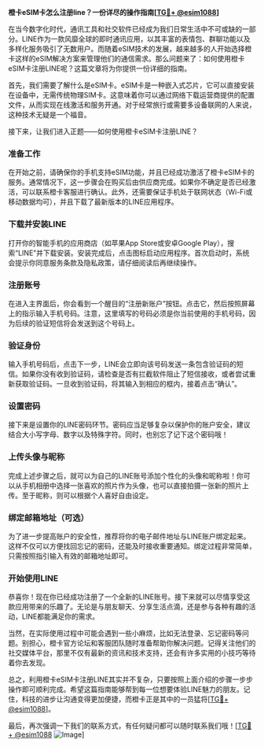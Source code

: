 **橙卡eSIM卡怎么注册line？一份详尽的操作指南[[TG💪+ @esim1088](https://t.me/s/esim1088)]**

在当今数字化时代，通讯工具和社交软件已经成为我们日常生活中不可或缺的一部分。LINE作为一款风靡全球的即时通讯应用，以其丰富的表情包、群聊功能以及多样化服务吸引了无数用户。而随着eSIM技术的发展，越来越多的人开始选择橙卡这样的eSIM解决方案来管理他们的通信需求。那么问题来了：如何使用橙卡eSIM卡注册LINE呢？这篇文章将为你提供一份详细的指南。

首先，我们需要了解什么是eSIM卡。eSIM卡是一种嵌入式芯片，它可以直接安装在设备中，无需传统物理SIM卡。这意味着你可以通过网络下载运营商提供的配置文件，从而实现在线激活和服务开通。对于经常旅行或需要多设备联网的人来说，这种技术无疑是一个福音。

接下来，让我们进入正题——如何使用橙卡eSIM卡注册LINE？

### **准备工作**
在开始之前，请确保你的手机支持eSIM功能，并且已经成功激活了橙卡eSIM卡的服务。通常情况下，这一步骤会在购买后由供应商完成。如果你不确定是否已经激活，可以联系橙卡客服进行确认。此外，还需要保证手机处于联网状态（Wi-Fi或移动数据均可），并且下载了最新版本的LINE应用程序。

### **下载并安装LINE**
打开你的智能手机的应用商店（如苹果App Store或安卓Google Play），搜索“LINE”并下载安装。安装完成后，点击图标启动应用程序。首次启动时，系统会提示你同意服务条款及隐私政策，请仔细阅读后再继续操作。

### **注册账号**
在进入主界面后，你会看到一个醒目的“注册新账户”按钮。点击它，然后按照屏幕上的指示输入手机号码。注意，这里填写的号码必须是你当前使用的手机号码，因为后续的验证短信将会发送到这个号码上。

### **验证身份**
输入手机号码后，点击下一步，LINE会立即向该号码发送一条包含验证码的短信。如果你没有收到验证码，请检查是否有拦截软件阻止了短信接收，或者尝试重新获取验证码。一旦收到验证码，将其输入到相应的框内，接着点击“确认”。

### **设置密码**
接下来是设置你的LINE密码环节。密码应当足够复杂以保护你的账户安全，建议结合大小写字母、数字以及特殊字符。同时，也别忘了记下这个密码哦！

### **上传头像与昵称**
完成上述步骤之后，就可以为自己的LINE账号添加个性化的头像和昵称啦！你可以从手机相册中选择一张喜欢的照片作为头像，也可以直接拍摄一张新的照片上传。至于昵称，则可以根据个人喜好自由设定。

### **绑定邮箱地址（可选）**
为了进一步提高账户的安全性，推荐将你的电子邮件地址与LINE账户绑定起来。这样不仅可以方便找回忘记的密码，还能及时接收重要通知。绑定过程非常简单，只需按照指引输入有效的邮箱地址即可。

### **开始使用LINE**
恭喜你！现在你已经成功注册了一个全新的LINE账号。接下来就可以尽情享受这款应用带来的乐趣了。无论是与朋友聊天、分享生活点滴，还是参与各种有趣的活动，LINE都能满足你的需求。

当然，在实际使用过程中可能会遇到一些小麻烦，比如无法登录、忘记密码等问题。别担心，橙卡官方论坛和客服团队随时准备帮助你解决问题。记得关注他们的社交媒体平台，那里不仅有最新的资讯和技术支持，还会有许多实用的小技巧等待着你去发现。

总之，利用橙卡eSIM卡注册LINE其实并不复杂，只要按照上面介绍的步骤一步步操作即可顺利完成。希望这篇指南能够帮到每一位想要体验LINE魅力的朋友。记住，科技的进步让沟通变得更加便捷，而橙卡正是其中的一员猛将[[TG💪+ @esim1088](https://t.me/s/esim1088)]。

最后，再次强调一下我们的联系方式，有任何疑问都可以随时联系我们哦！[[TG💪+ @esim1088](https://t.me/s/esim1088) ![Image](https://i.postimg.cc/4NQfJmqS/Snipaste-2025-05-13-00-14-12.png)]